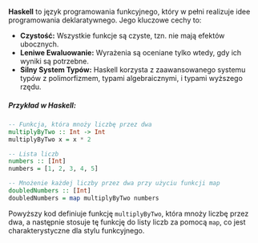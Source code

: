 **Haskell** to język programowania funkcyjnego, który w pełni realizuje idee programowania deklaratywnego. Jego kluczowe cechy to:

- **Czystość:** Wszystkie funkcje są czyste, tzn. nie mają efektów ubocznych.
- **Leniwe Ewaluowanie:** Wyrażenia są oceniane tylko wtedy, gdy ich wyniki są potrzebne.
- **Silny System Typów:** Haskell korzysta z zaawansowanego systemu typów z polimorfizmem, typami algebraicznymi, i typami wyższego rzędu.

##### Przykład w Haskell:

```haskell
-- Funkcja, która mnoży liczbę przez dwa
multiplyByTwo :: Int -> Int
multiplyByTwo x = x * 2

-- Lista liczb
numbers :: [Int]
numbers = [1, 2, 3, 4, 5]

-- Mnożenie każdej liczby przez dwa przy użyciu funkcji map
doubledNumbers :: [Int]
doubledNumbers = map multiplyByTwo numbers
```

Powyższy kod definiuje funkcję `multiplyByTwo`, która mnoży liczbę przez dwa, a następnie stosuje tę funkcję do listy liczb za pomocą `map`, co jest charakterystyczne dla stylu funkcyjnego.